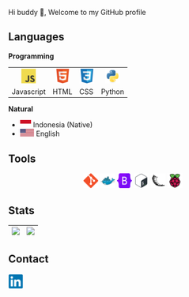 Hi buddy 👋, Welcome to my GitHub profile

<!--
**0x212121/0x212121** is a ✨ _special_ ✨ repository because its `README.md` (this file) appears on your GitHub profile.

Here are some ideas to get you started:

- 🔭 I’m currently working on ...
- 🌱 I’m currently learning ...
- 👯 I’m looking to collaborate on ...
- 🤔 I’m looking for help with ...
- 💬 Ask me about ...
- 📫 How to reach me: ...
- 😄 Pronouns: ...
- ⚡ Fun fact: ...
-->
<link rel="stylesheet" href="https://cdn.jsdelivr.net/gh/devicons/devicon@latest/devicon.min.css">
<link rel="stylesheet" href="https://raw.githubusercontent.com/0x212121/0x212121/dev/style.css">

## Languages
**Programming**
<table>
  <tr>
    <td align="center"><img src=https://raw.githubusercontent.com/devicons/devicon/master/icons/javascript/javascript-original.svg alt=JS width="30" height="30"></td>
    <td align="center"><img src=https://raw.githubusercontent.com/devicons/devicon/master/icons/html5/html5-original.svg alt=html5 width="30" height="30"></td>
    <td align="center"><img src="https://raw.githubusercontent.com/devicons/devicon/master/icons/css3/css3-original.svg" alt="css3" width="30" height="30"></td>
    <td align="center"><img src=https://raw.githubusercontent.com/devicons/devicon/master/icons/python/python-original.svg alt=python width="30" height="30"></td>
  </tr>
  <tr>
    <td>Javascript</td>
    <td>HTML</td>
    <td>CSS</td>
    <td>Python</td>
  </tr>
</table>

<!-- - Javascript <img src=https://raw.githubusercontent.com/devicons/devicon/master/icons/javascript/javascript-original.svg alt=JS width="30" height="30">
- HTML <img src=https://raw.githubusercontent.com/devicons/devicon/master/icons/html5/html5-original.svg alt=html5 width="30" height="30">
- CSS <img src="https://raw.githubusercontent.com/devicons/devicon/master/icons/css3/css3-original.svg" alt="css3" width="30" height="30">
- Python <img src=https://raw.githubusercontent.com/devicons/devicon/master/icons/python/python-original.svg alt=python width="30" height="30">
- mySQL <img src=https://raw.githubusercontent.com/devicons/devicon/master/icons/mysql/mysql-original.svg alt=mysql width="30" height="30">
- Git <img src=https://raw.githubusercontent.com/devicons/devicon/master/icons/git/git-original.svg alt=git width="30" height="30">
- Docker <img src=https://raw.githubusercontent.com/devicons/devicon/master/icons/docker/docker-original.svg alt=git width="30" height="30"> -->

**Natural**
<ul>
<li><img src="https://raw.githubusercontent.com/hampusborgos/country-flags/main/svg/id.svg" height="15"> Indonesia (Native)</li>
<li><img src="https://raw.githubusercontent.com/hampusborgos/country-flags/main/svg/us.svg" height="15"> English</li>
</ul>

## Tools
<p align="center">
  <img src="https://raw.githubusercontent.com/devicons/devicon/master/icons/git/git-original.svg" width=30px height=30px>
  <img src="https://raw.githubusercontent.com/devicons/devicon/master/icons/docker/docker-original.svg" width=30px height=30px>
  <img src="https://raw.githubusercontent.com/devicons/devicon/master/icons/bootstrap/bootstrap-original.svg" width=30px height=30px>
  <img src="https://raw.githubusercontent.com/devicons/devicon/master/icons/bash/bash-original.svg" width=30px height=30px>
  <img src="https://raw.githubusercontent.com/devicons/devicon/master/icons/flask/flask-original.svg" width=30px height=30px>
  <img src="https://raw.githubusercontent.com/devicons/devicon/master/icons/raspberrypi/raspberrypi-original.svg" width=30px height=30px>
</p>

## Stats
|![](https://github-readme-stats.vercel.app/api?username=0x212121&show_icons=true&theme=dracula)|![](https://github-readme-stats.vercel.app/api/top-langs/?username=0x212121&theme=dracula&layout=compact&langs_count=10)|
|-|-|

## Contact
<a href="https://www.linkedin.com/in/wijayaindra21/"><img src="https://raw.githubusercontent.com/devicons/devicon/master/icons/linkedin/linkedin-original.svg" width=30px height=30px></a>